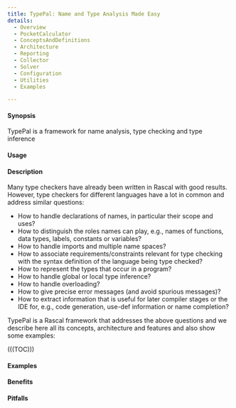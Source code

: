 ```yaml
---
title: TypePal: Name and Type Analysis Made Easy 
details:
  - Overview
  - PocketCalculator
  - ConceptsAndDefinitions
  - Architecture
  - Reporting
  - Collector
  - Solver
  - Configuration
  - Utilities
  - Examples

---
```

      
#### Synopsis

TypePal is a framework for name analysis, type checking and type inference

#### Usage
  
#### Description

Many type checkers have already been written in Rascal with good results. However, type checkers for different languages have a lot in common and address similar
questions:

* How to handle declarations of names, in particular their scope and uses?
* How to distinguish the roles names can play, e.g., names of functions, data types, labels, constants or variables?
* How to handle imports and multiple name spaces?
* How to associate requirements/constraints relevant for type checking with the syntax definition of the language being type checked?
* How to represent the types that occur in a program?
* How to handle global or local type inference?
* How to handle overloading?
* How to give precise error messages (and avoid spurious messages)?
* How to extract information that is useful for later compiler stages or the IDE for, 
  e.g., code generation, use-def information or name completion?
  
TypePal is a Rascal framework that addresses the above questions and we describe here all its concepts, architecture and features
and also show some examples:
 
(((TOC)))

#### Examples


#### Benefits

#### Pitfalls
